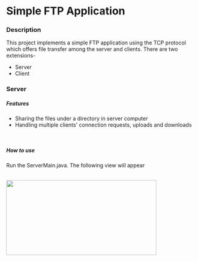 <html><body>
<h1>Simple FTP Application</h1>
<h3>Description</h3>
<p>This project implements a simple FTP application using the TCP protocol which offers file transfer among the server and clients. There are two extensions- <ul><li>Server</li><li>Client</li></ul> </p>
<h3>Server</h3>
<h5>Features</h5>
 <ul>
 <li>Sharing the files under a directory in server computer</li>
 <li>Handling multiple clients' connection requests, uploads and downloads</li>
 </ul><br>
<h5>How to use</h5>
<p>Run the ServerMain.java. The following view will appear</p><br>
<img src="http://i.imgur.com/rW0CWGV.png" width="400" height="200">
 

</body></html>
